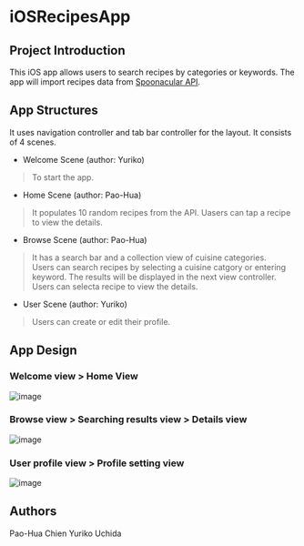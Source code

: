 # iOSRecipesApp

## Project Introduction
This iOS app allows users to search recipes by categories or keywords. The app will import recipes data from [Spoonacular API](https://spoonacular.com/food-api).  

## App Structures
It uses navigation controller and tab bar controller for the layout. It consists of 4 scenes.  
- Welcome Scene (author: Yuriko)
 > To start the app.  
- Home Scene (author: Pao-Hua)
 > It populates 10 random recipes from the API. 
 > Uasers can tap a recipe to view the details.  
- Browse Scene (author: Pao-Hua)
 > It has a search bar and a collection view of cuisine categories.  
 > Users can search recipes by selecting a cuisine catgory or entering keyword. The results will be displayed in the next view controller.  
 > Users can selecta recipe to view the details.
- User Scene (author: Yuriko)
 > Users can create or edit their profile.  
 
 ## App Design
 ### Welcome view > Home View
 ![image](https://user-images.githubusercontent.com/78240130/184463861-f85ae40d-05c1-4e38-9ecd-b427b4e9d3fb.png)
 
 ### Browse view > Searching results view > Details view
 ![image](https://user-images.githubusercontent.com/78240130/184463908-2f213b47-f954-48ca-855f-a4f581e0df88.png)
 
 ### User profile view > Profile setting view
 ![image](https://user-images.githubusercontent.com/78240130/184463932-e934958a-0144-4f6b-b372-a3d5ebf4a2dc.png)
 
 ## Authors
 Pao-Hua Chien
 Yuriko Uchida
 

